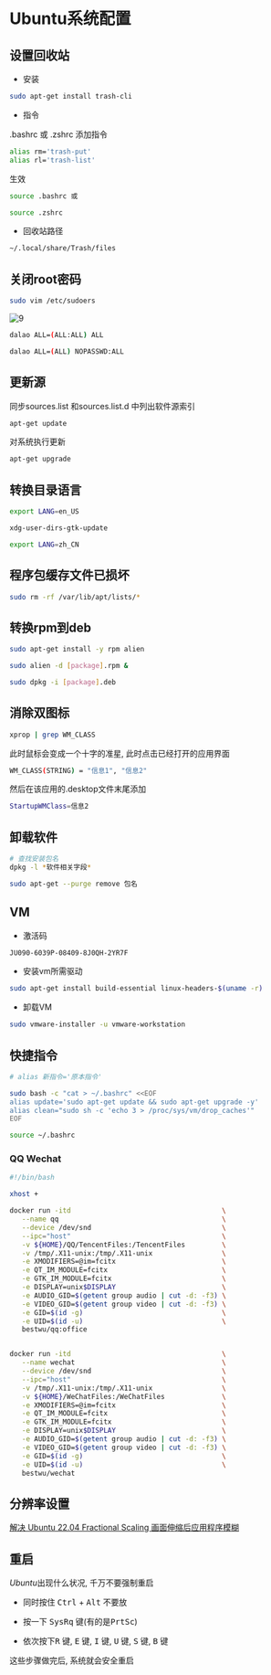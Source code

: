 <!--
 * @Description: 
 * @Version: 1.0
 * @Author: DaLao
 * @Email: dalao@xxx.com
 * @Date: 2021-07-15 11:40:19
 * @LastEditors: dalao_li
 * @LastEditTime: 2023-05-07 00:10:20
 * @LastEditors: dalao_li
 * @LastEditTime: 2023-04-22 18:19:06
-->

# Ubuntu系统配置

## 设置回收站

- 安装

```sh
sudo apt-get install trash-cli
```

- 指令

.bashrc 或 .zshrc 添加指令

```sh
alias rm='trash-put'
alias rl='trash-list'
```

生效

```sh
source .bashrc 或

source .zshrc
```

- 回收站路径

```sh
~/.local/share/Trash/files
```

## 关闭root密码

```sh
sudo vim /etc/sudoers
```

![9](https://cdn.hurra.ltd/img/2021-07-17_00-08.png)

```sh
dalao ALL=(ALL:ALL) ALL

dalao ALL=(ALL) NOPASSWD:ALL
```

## 更新源

同步sources.list 和sources.list.d 中列出软件源索引

```sh
apt-get update
```

对系统执行更新
  
```sh
apt-get upgrade
```

## 转换目录语言

```sh
export LANG=en_US

xdg-user-dirs-gtk-update

export LANG=zh_CN
```

## 程序包缓存文件已损坏

```sh
sudo rm -rf /var/lib/apt/lists/*  
```

## 转换rpm到deb

```sh
sudo apt-get install -y rpm alien

sudo alien -d [package].rpm &

sudo dpkg -i [package].deb
```

## 消除双图标

```sh
xprop | grep WM_CLASS
```

此时鼠标会变成一个十字的准星, 此时点击已经打开的应用界面

```sh
WM_CLASS(STRING) = "信息1", "信息2"
```

然后在该应用的.desktop文件末尾添加

```sh
StartupWMClass=信息2
```

## 卸载软件

```sh
# 查找安装包名
dpkg -l *软件相关字段*

sudo apt-get --purge remove 包名
```

## VM

- 激活码

```sh
JU090-6039P-08409-8J0QH-2YR7F
```

- 安装vm所需驱动

```sh
sudo apt-get install build-essential linux-headers-$(uname -r)
```

- 卸载VM

```sh
sudo vmware-installer -u vmware-workstation
```

## 快捷指令

```sh
# alias 新指令='原本指令'

sudo bash -c "cat > ~/.bashrc" <<EOF
alias update='sudo apt-get update && sudo apt-get upgrade -y'
alias clean="sudo sh -c 'echo 3 > /proc/sys/vm/drop_caches'"
EOF

source ~/.bashrc
```

### QQ Wechat

```sh
#!/bin/bash

xhost +

docker run -itd                                     \
   --name qq                                        \
   --device /dev/snd                                \
   --ipc="host"                                     \
   -v ${HOME}/QQ/TencentFiles:/TencentFiles         \
   -v /tmp/.X11-unix:/tmp/.X11-unix                 \
   -e XMODIFIERS=@im=fcitx                          \
   -e QT_IM_MODULE=fcitx                            \
   -e GTK_IM_MODULE=fcitx                           \
   -e DISPLAY=unix$DISPLAY                          \
   -e AUDIO_GID=$(getent group audio | cut -d: -f3) \
   -e VIDEO_GID=$(getent group video | cut -d: -f3) \
   -e GID=$(id -g)                                  \
   -e UID=$(id -u)                                  \
   bestwu/qq:office


docker run -itd                                     \
   --name wechat                                    \
   --device /dev/snd                                \
   --ipc="host"                                     \
   -v /tmp/.X11-unix:/tmp/.X11-unix                 \
   -v ${HOME}/WeChatFiles:/WeChatFiles              \
   -e XMODIFIERS=@im=fcitx                          \
   -e QT_IM_MODULE=fcitx                            \
   -e GTK_IM_MODULE=fcitx                           \
   -e DISPLAY=unix$DISPLAY                          \
   -e AUDIO_GID=$(getent group audio | cut -d: -f3) \
   -e VIDEO_GID=$(getent group video | cut -d: -f3) \
   -e GID=$(id -g)                                  \
   -e UID=$(id -u)                                  \
   bestwu/wechat
```

## 分辨率设置

[解决 Ubuntu 22.04 Fractional Scaling 画面伸缩后应用程序模糊](https://blog.csdn.net/wu_weijie/article/details/126401259)

## 重启

$Ubuntu$出现什么状况, 千万不要强制重启

- 同时按住 <kbd>Ctrl</kbd> + <kbd>Alt</kbd> 不要放

- 按一下 <kbd>SysRq</kbd> 键(有的是<kbd>PrtSc</kbd>)

- 依次按下<kbd>R</kbd> 键, <kbd>E</kbd> 键, <kbd>I</kbd> 键, <kbd>U</kbd> 键, <kbd>S</kbd> 键, <kbd>B</kbd> 键

这些步骤做完后, 系统就会安全重启
